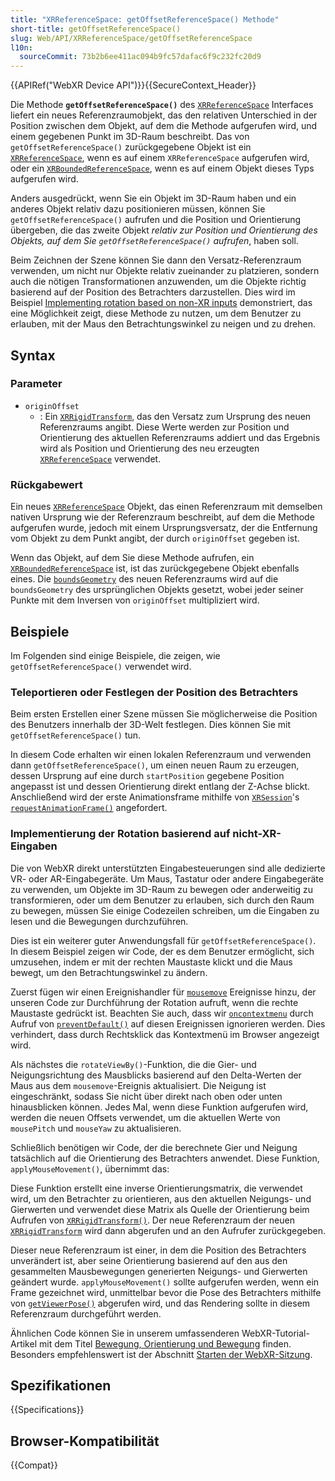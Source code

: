 ```yaml
---
title: "XRReferenceSpace: getOffsetReferenceSpace() Methode"
short-title: getOffsetReferenceSpace()
slug: Web/API/XRReferenceSpace/getOffsetReferenceSpace
l10n:
  sourceCommit: 73b2b6ee411ac094b9fc57dafac6f9c232fc20d9
---
```


{{APIRef("WebXR Device API")}}{{SecureContext_Header}}

Die Methode **`getOffsetReferenceSpace()`** des [`XRReferenceSpace`](/de/docs/Web/API/XRReferenceSpace) Interfaces liefert ein neues Referenzraumobjekt, das den relativen Unterschied in der Position zwischen dem Objekt, auf dem die Methode aufgerufen wird, und einem gegebenen Punkt im 3D-Raum beschreibt. Das von `getOffsetReferenceSpace()` zurückgegebene Objekt ist ein [`XRReferenceSpace`](/de/docs/Web/API/XRReferenceSpace), wenn es auf einem `XRReferenceSpace` aufgerufen wird, oder ein [`XRBoundedReferenceSpace`](/de/docs/Web/API/XRBoundedReferenceSpace), wenn es auf einem Objekt dieses Typs aufgerufen wird.

Anders ausgedrückt, wenn Sie ein Objekt im 3D-Raum haben und ein anderes Objekt relativ dazu positionieren müssen, können Sie `getOffsetReferenceSpace()` aufrufen und die Position und Orientierung übergeben, die das zweite Objekt _relativ zur Position und Orientierung des Objekts, auf dem Sie `getOffsetReferenceSpace()` aufrufen_, haben soll.

Beim Zeichnen der Szene können Sie dann den Versatz-Referenzraum verwenden, um nicht nur Objekte relativ zueinander zu platzieren, sondern auch die nötigen Transformationen anzuwenden, um die Objekte richtig basierend auf der Position des Betrachters darzustellen. Dies wird im Beispiel [Implementing rotation based on non-XR inputs](#implementierung_der_rotation_basierend_auf_nicht-xr-eingaben) demonstriert, das eine Möglichkeit zeigt, diese Methode zu nutzen, um dem Benutzer zu erlauben, mit der Maus den Betrachtungswinkel zu neigen und zu drehen.

## Syntax

### Parameter

- `originOffset`
  - : Ein [`XRRigidTransform`](/de/docs/Web/API/XRRigidTransform), das den Versatz zum Ursprung des neuen Referenzraums angibt. Diese Werte werden zur Position und Orientierung des aktuellen Referenzraums addiert und das Ergebnis wird als Position und Orientierung des neu erzeugten [`XRReferenceSpace`](/de/docs/Web/API/XRReferenceSpace) verwendet.

### Rückgabewert

Ein neues [`XRReferenceSpace`](/de/docs/Web/API/XRReferenceSpace) Objekt, das einen Referenzraum mit demselben nativen Ursprung wie der Referenzraum beschreibt, auf dem die Methode aufgerufen wurde, jedoch mit einem Ursprungsversatz, der die Entfernung vom Objekt zu dem Punkt angibt, der durch `originOffset` gegeben ist.

Wenn das Objekt, auf dem Sie diese Methode aufrufen, ein [`XRBoundedReferenceSpace`](/de/docs/Web/API/XRBoundedReferenceSpace) ist, ist das zurückgegebene Objekt ebenfalls eines. Die [`boundsGeometry`](/de/docs/Web/API/XRBoundedReferenceSpace/boundsGeometry) des neuen Referenzraums wird auf die `boundsGeometry` des ursprünglichen Objekts gesetzt, wobei jeder seiner Punkte mit dem Inversen von `originOffset` multipliziert wird.

## Beispiele

Im Folgenden sind einige Beispiele, die zeigen, wie `getOffsetReferenceSpace()` verwendet wird.

### Teleportieren oder Festlegen der Position des Betrachters

Beim ersten Erstellen einer Szene müssen Sie möglicherweise die Position des Benutzers innerhalb der 3D-Welt festlegen. Dies können Sie mit `getOffsetReferenceSpace()` tun.

In diesem Code erhalten wir einen lokalen Referenzraum und verwenden dann `getOffsetReferenceSpace()`, um einen neuen Raum zu erzeugen, dessen Ursprung auf eine durch `startPosition` gegebene Position angepasst ist und dessen Orientierung direkt entlang der Z-Achse blickt. Anschließend wird der erste Animationsframe mithilfe von [`XRSession`](/de/docs/Web/API/XRSession)'s [`requestAnimationFrame()`](/de/docs/Web/API/XRSession/requestAnimationFrame) angefordert.

### Implementierung der Rotation basierend auf nicht-XR-Eingaben

Die von WebXR direkt unterstützten Eingabesteuerungen sind alle dedizierte VR- oder AR-Eingabegeräte. Um Maus, Tastatur oder andere Eingabegeräte zu verwenden, um Objekte im 3D-Raum zu bewegen oder anderweitig zu transformieren, oder um dem Benutzer zu erlauben, sich durch den Raum zu bewegen, müssen Sie einige Codezeilen schreiben, um die Eingaben zu lesen und die Bewegungen durchzuführen.

Dies ist ein weiterer guter Anwendungsfall für `getOffsetReferenceSpace()`. In diesem Beispiel zeigen wir Code, der es dem Benutzer ermöglicht, sich umzusehen, indem er mit der rechten Maustaste klickt und die Maus bewegt, um den Betrachtungswinkel zu ändern.

Zuerst fügen wir einen Ereignishandler für [`mousemove`](/de/docs/Web/API/Element/mousemove_event) Ereignisse hinzu, der unseren Code zur Durchführung der Rotation aufruft, wenn die rechte Maustaste gedrückt ist. Beachten Sie auch, dass wir [`oncontextmenu`](/de/docs/Web/API/Element/contextmenu_event) durch Aufruf von [`preventDefault()`](/de/docs/Web/API/Event/preventDefault) auf diesen Ereignissen ignorieren werden. Dies verhindert, dass durch Rechtsklick das Kontextmenü im Browser angezeigt wird.

Als nächstes die `rotateViewBy()`-Funktion, die die Gier- und Neigungsrichtung des Mausblicks basierend auf den Delta-Werten der Maus aus dem `mousemove`-Ereignis aktualisiert. Die Neigung ist eingeschränkt, sodass Sie nicht über direkt nach oben oder unten hinausblicken können. Jedes Mal, wenn diese Funktion aufgerufen wird, werden die neuen Offsets verwendet, um die aktuellen Werte von `mousePitch` und `mouseYaw` zu aktualisieren.

Schließlich benötigen wir Code, der die berechnete Gier und Neigung tatsächlich auf die Orientierung des Betrachters anwendet. Diese Funktion, `applyMouseMovement()`, übernimmt das:

Diese Funktion erstellt eine inverse Orientierungsmatrix, die verwendet wird, um den Betrachter zu orientieren, aus den aktuellen Neigungs- und Gierwerten und verwendet diese Matrix als Quelle der Orientierung beim Aufrufen von [`XRRigidTransform()`](/de/docs/Web/API/XRRigidTransform/XRRigidTransform). Der neue Referenzraum der neuen [`XRRigidTransform`](/de/docs/Web/API/XRRigidTransform) wird dann abgerufen und an den Aufrufer zurückgegeben.

Dieser neue Referenzraum ist einer, in dem die Position des Betrachters unverändert ist, aber seine Orientierung basierend auf den aus den gesammelten Mausbewegungen generierten Neigungs- und Gierwerten geändert wurde. `applyMouseMovement()` sollte aufgerufen werden, wenn ein Frame gezeichnet wird, unmittelbar bevor die Pose des Betrachters mithilfe von [`getViewerPose()`](/de/docs/Web/API/XRFrame/getViewerPose) abgerufen wird, und das Rendering sollte in diesem Referenzraum durchgeführt werden.

Ähnlichen Code können Sie in unserem umfassenderen WebXR-Tutorial-Artikel mit dem Titel [Bewegung, Orientierung und Bewegung](/de/docs/Web/API/WebXR_Device_API/Movement_and_motion) finden. Besonders empfehlenswert ist der Abschnitt [Starten der WebXR-Sitzung](/de/docs/Web/API/WebXR_Device_API/Movement_and_motion#starting_up_the_webxr_session).

## Spezifikationen

{{Specifications}}

## Browser-Kompatibilität

{{Compat}}
